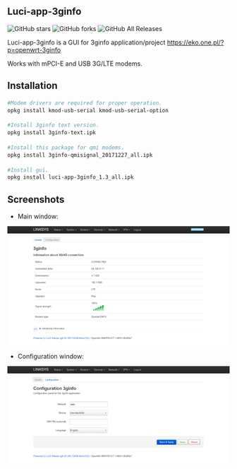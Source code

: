 ## Luci-app-3ginfo

![GitHub stars](https://img.shields.io/github/stars/IceG2020/luci-app-3ginfo?style=flat-square)
![GitHub forks](https://img.shields.io/github/forks/IceG2020/luci-app-3ginfo?style=flat-square)
![GitHub All Releases](https://img.shields.io/github/downloads/4IceG/luci-app-3ginfo/total)

Luci-app-3ginfo is a GUI for 3ginfo application/project https://eko.one.pl/?p=openwrt-3ginfo

Works with mPCI-E and USB 3G/LTE modems.

## Installation
``` bash
#Modem drivers are required for proper operation.
opkg install kmod-usb-serial kmod-usb-serial-option

#Install 3ginfo text version.
opkg install 3ginfo-text.ipk

#Install this package for qmi modems.
opkg install 3ginfo-qmisignal_20171227_all.ipk

#Install gui.
opkg install luci-app-3ginfo_1.3_all.ipk
```

## Screenshots

- Main window:

![](https://raw.githubusercontent.com/4IceG/luci-app-3ginfo/master/screen/3ginfo.png)

- Configuration window:

![](https://raw.githubusercontent.com/4IceG/luci-app-3ginfo/master/screen/3ginfo_3gconfig.png)
